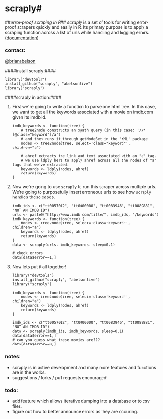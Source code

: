 # scraply#
##_error-proof scraping in R_##
_scraply_ is a set of tools for writing error-proof scrapers quickly and easily in R.
Its primary purpose is to apply a scraping function across a list of urls while handling and logging errors. ([documentation](https://github.com/abelsonlive/scraply/blob/master/docs/scraply-manual.pdf?raw=true))

### contact: ###
[@brianabelson](http://www.twitter.com/brianabelson)

####install scraply:####

    library("devtools")
    install_github("scraply", "abelsonlive")
    library("scraply")

####scraply in action:####

1. First we're going to write a function to parse one html tree. In this case, we want to get all the keywords associated with a movie on imdb.com given its imdb id.
    ```
    imdb_keywords <- function(tree) {
        # tree2node constructs an xpath query (in this case: '//*[@class="keyword"]/a')
        # and then runs it through getNodeSet in the 'XML' package
        nodes <- tree2node(tree, select='class="keyword"', children="a")

        # ahref extracts the link and text associated with an "a" tag.
        # we use ldply here to apply ahref across all the nodes of "a" tags that we've extracted.
        keywords <- ldply(nodes, ahref)
        return(keywords)
    }
    ```
2. Now we're going to use ``scraply`` to run this scraper across multiple urls. We're going to purposefully insert erroneous urls to see how ``scraply`` handles these cases.
    ```
    imdb_ids <- c("tt0057012", "tt0000000", "tt0083946", "tt0089881", "NOT AN IMDB ID")
    urls <- paste0("http://www.imdb.com/title/", imdb_ids, "/keywords")
    imdb_keywords <- function(tree) {
        nodes <- tree2node(tree, select='class="keyword"', children="a")
        keywords <- ldply(nodes, ahref)
        return(keywords)
    }
    data <- scraply(urls, imdb_keywords, sleep=0.1)

    # check errors
    data[data$error==1,]
    ```
3. Now lets put it all together!
    ```
    library("devtools")
    install_github("scraply", "abelsonlive")
    library("scraply")

    imdb_keywords <- function(tree) {
        nodes <- tree2node(tree, select='class="keyword"', children="a")
        keywords <- ldply(nodes, ahref)
        return(keywords)
    }

    imdb_ids <- c("tt0057012", "tt0000000", "tt0083946", "tt0089881", "NOT AN IMDB ID")
    data <- scraply(imdb_ids, imdb_keywords, sleep=0.1)
    data[data$error==1,]
    # can you guess what these movies are???
    data[data$error==0,]
    ```

### notes: ###
* scraply is in active development and many more features and functions are in the works.
* suggestions / forks / pull requests encouraged!

### todo: ###
* add feature which allows iterative dumping into a database or to csv files.
* figure out how to better announce errors as they are occuring.
